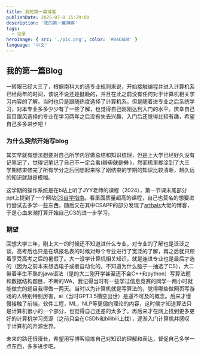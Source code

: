 ```yaml
---
title: 我的第一篇博客
publishDate: 2025-07-8 15:29:00
description: '我的第一篇博客'
tags:
  - 记录
heroImage: { src: './pic.png', color: '#B4C6DA' }
language: '中文'
---
```


## 我的第一篇Blog

一转眼已经大三了，根据南科大的选专业规则来说，开始接触编程并进入计算机系已经两年的时间，该说不说还是挺晚的，并且在此之前没有任何对于计算机相关学习内容的了解，当时也只是跟随热度选择了计算机系。但是随着进专业之后系统学习，对本专业多多少少有了一些了解，也觉得自己刚刚达到入门的水平。庆幸自己盲目跟风选择的专业在学习两年之后没有失去兴趣，入门后还觉得比较有趣，希望自己多多进步吧！

### 为什么突然开始写blog

其实早就有想法想要对自己所学内容做总结和知识梳理，但是上大学已经好久没有记笔记了，觉得记笔记了自己不一定会看(~~其实就是懒~~ )，然而稀里糊涂到了大三学期结束修完了所有学分之后回想起来除了刚结束的学期的知识比较清晰，越久远的知识就越是模糊。

这学期的操作系统是在b站上听了JYY老师的课程（2024），第一节课末尾部分ppt上提到了一个网站[CS自学指南](https://csdiy.wiki/ )。看里面质量超高的课程，自己也莫名的想要进行尝试去多学一些东西，随后又在其中CSAPP的部分发现了[arthals](https://arthals.ink/)大佬的博客，于是心血来潮打算开始自己CS的进一步学习。

### 期望

回想大学三年，刚上大一的时候还不知道进什么专业，对专业的了解也是泛泛之谈，高考后也只是在填报名表的时候对每个专业进行了宽泛的了解，再之后就只顾着享受高考之后的暑假了。大一没学计算机相关知识，就是连进专业也是最后才选的（因为之前本来想选电子或者自动化的，不知道为什么脑子一抽选了CS），大二带着半生不熟的java语法（是的大二刚开学甚至还不会C++和python）写算法题和数据结构题目，不断的WA，我记得当时有一些学过信息竞赛的同学一两小时就能做完的题目我得做一两天。当时以为计算机就是写算法的，觉得哪些做网页写游戏的人特别特别厉害，ai（当时GPT3.5横空出世）是遥不可及的概念。后来才慢慢接触了前端，软件工程，ML，NLP等更偏向理论的内容，这时候才知道算法只是计算机很小的一个部分，也觉得自己还差的太多了。再后来才在网上找到更多更好的计算机学习资源（之前只会在CSDN和bilibili上找），逐渐入门计算机并感叹于计算机的开源世界。

未来的路还很漫长，希望用写博客锻炼自己对知识的理解和表达，督促自己多学一点东西，多多进步吧。
